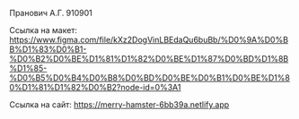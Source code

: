 Пранович А.Г. 910901

Ссылка на макет: https://www.figma.com/file/kXz2DogVinLBEdaQu6buBb/%D0%9A%D0%BB%D1%83%D0%B1-%D0%B2%D0%BE%D1%81%D1%82%D0%BE%D1%87%D0%BD%D1%8B%D1%85-%D0%B5%D0%B4%D0%B8%D0%BD%D0%BE%D0%B1%D0%BE%D1%80%D1%81%D1%82%D0%B2?node-id=0%3A1

Ссылка на сайт: https://merry-hamster-6bb39a.netlify.app
